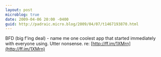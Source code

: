 ```yaml
---
layout: post
microblog: true
date: 2009-04-06 20:00 -0400
guid: http://padraic.micro.blog/2009/04/07/t1467193870.html
---
```

BFD (big f'ing deal) - name me one coolest app that started immediately with everyone using. Utter nonsense. re: [http://ff.im/1XMrn](http://ff.im/1XMrn)
